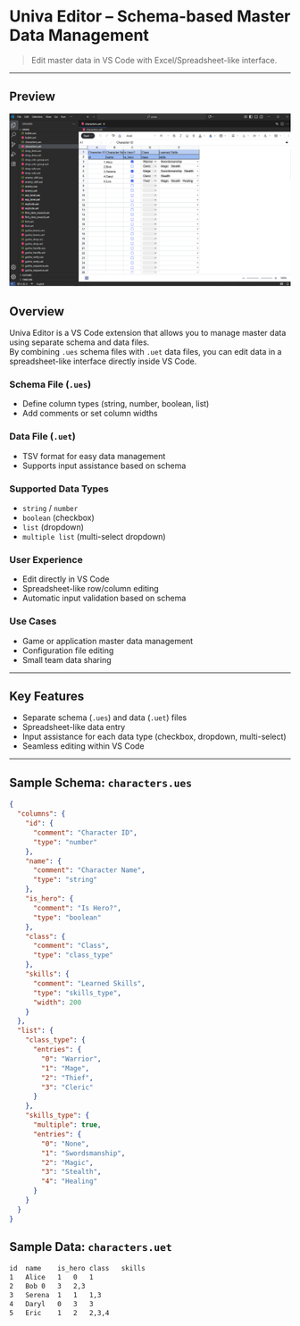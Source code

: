 # Univa Editor – Schema-based Master Data Management

> Edit master data in VS Code with Excel/Spreadsheet-like interface.

---

## Preview
![screenshot](images/ss.png)

## Overview
Univa Editor is a VS Code extension that allows you to manage master data using separate schema and data files.  
By combining `.ues` schema files with `.uet` data files, you can edit data in a spreadsheet-like interface directly inside VS Code.

### Schema File (`.ues`)
- Define column types (string, number, boolean, list)
- Add comments or set column widths

### Data File (`.uet`)
- TSV format for easy data management
- Supports input assistance based on schema

### Supported Data Types
- `string` / `number`
- `boolean` (checkbox)  
- `list` (dropdown)  
- `multiple list` (multi-select dropdown)

### User Experience
- Edit directly in VS Code  
- Spreadsheet-like row/column editing  
- Automatic input validation based on schema

### Use Cases
- Game or application master data management  
- Configuration file editing  
- Small team data sharing

---

## Key Features
- Separate schema (`.ues`) and data (`.uet`) files  
- Spreadsheet-like data entry  
- Input assistance for each data type (checkbox, dropdown, multi-select)  
- Seamless editing within VS Code

---

## Sample Schema: `characters.ues`

```json
{
  "columns": {
    "id": {
      "comment": "Character ID",
      "type": "number"
    },
    "name": {
      "comment": "Character Name",
      "type": "string"
    },
    "is_hero": {
      "comment": "Is Hero?",
      "type": "boolean"
    },
    "class": {
      "comment": "Class",
      "type": "class_type"
    },
    "skills": {
      "comment": "Learned Skills",
      "type": "skills_type",
      "width": 200
    }
  },
  "list": {
    "class_type": {
      "entries": {
        "0": "Warrior",
        "1": "Mage",
        "2": "Thief",
        "3": "Cleric"
      }
    },
    "skills_type": {
      "multiple": true,
      "entries": {
        "0": "None",
        "1": "Swordsmanship",
        "2": "Magic",
        "3": "Stealth",
        "4": "Healing"
      }
    }
  }
}

```

## Sample Data: `characters.uet`
```tsv
id	name	is_hero	class	skills
1	Alice	1	0	1
2	Bob	0	3	2,3
3	Serena	1	1	1,3
4	Daryl	0	3	3
5	Eric	1	2	2,3,4
```